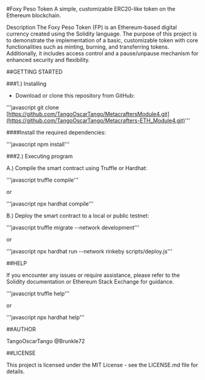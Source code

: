 #Foxy Peso Token
A simple, customizable ERC20-like token on the Ethereum blockchain.

Description
The Foxy Peso Token (FP) is an Ethereum-based digital currency created using the Solidity language. 
The purpose of this project is to demonstrate the implementation of a basic, customizable token 
with core functionalities such as minting, burning, and transferring tokens. Additionally, it 
includes access control and a pause/unpause mechanism for enhanced security and flexibility.



##GETTING STARTED

###1.) Installing
- Download or clone this repository from GitHub:

'''javascript
git clone [https://github.com/TangoOscarTango/MetacraftersModule4.git](https://github.com/TangoOscarTango/Metacrafters-ETH_Module4.git)'''

####Install the required dependencies:

'''javascript
npm install'''


###2.) Executing program

   A.) Compile the smart contract using Truffle or Hardhat:

'''javascript
truffle compile'''

or

'''javascript
npx hardhat compile'''

   B.) Deploy the smart contract to a local or public testnet:
   
'''javascript
truffle migrate --network development'''

or

'''javascript
npx hardhat run --network rinkeby scripts/deploy.js'''



##HELP

If you encounter any issues or require assistance, please refer to the Solidity documentation or Ethereum Stack Exchange for guidance.

'''javascript
truffle help'''

or

'''javascript
npx hardhat help'''



##AUTHOR

TangoOscarTango
@Brunkle72



##LICENSE

This project is licensed under the MIT License - see the LICENSE.md file for details.
